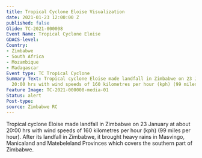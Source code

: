 ```yaml
---
title: Tropical Cyclone Eloise Visualization
date: 2021-01-23 12:00:00 Z
published: false
Glide: TC-2021-000008
Event Name: Tropical Cyclone Eloise
GDACS-level: 
Country:
- Zimbabwe
- South Africa
- Mozambique
- Madagascar
Event type: TC Tropical Cyclone
Summary Text: Tropical cyclone Eloise made landfall in Zimbabwe on 23 January at about
  20:00 hrs with wind speeds of 160 kilometres per hour (kph) (99 miles per hour).
Feature Image: TC-2021-000008-media-01
Status: alert
Post-type: 
source: Zimbabwe RC
---
```


Tropical cyclone Eloise made landfall in Zimbabwe on 23 January at about 20:00 hrs with wind speeds of 160 kilometres per hour (kph) (99 miles per hour). After its landfall in Zimbabwe, it brought heavy rains in Masvingo, Manicaland and Matebeleland Provinces which covers the southern part of Zimbabwe.

